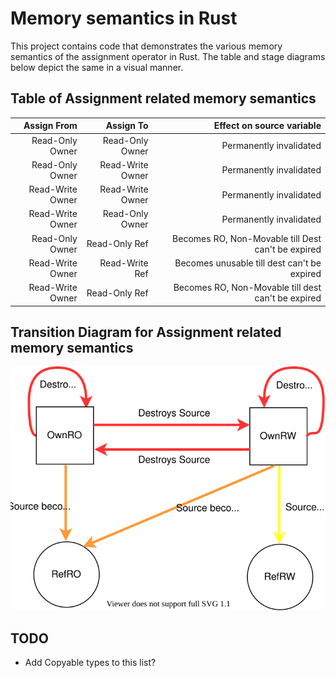 Memory semantics in Rust
==================================

This project contains code that demonstrates the various memory semantics of the assignment operator in Rust.
The table and stage diagrams below depict the same in a visual manner.

Table of Assignment related memory semantics
-------------------------------------

| Assign From | Assign To | Effect on source variable | 
| ---------:| -----------:| ----------------:|
| Read-Only Owner  | Read-Only Owner  | Permanently invalidated |
| Read-Only Owner  | Read-Write Owner | Permanently invalidated |
| Read-Write Owner | Read-Write Owner | Permanently invalidated |
| Read-Write Owner | Read-Only Owner  | Permanently invalidated |
| Read-Only Owner  | Read-Only Ref    | Becomes RO, Non-Movable till Dest can't be expired |
| Read-Write Owner | Read-Write Ref   | Becomes unusable till dest can't be expired        | 
| Read-Write Owner | Read-Only Ref    | Becomes RO, Non-Movable till dest can't be expired | 

Transition Diagram for Assignment related memory semantics
------------------
![Transition Diagram](rust-memory-2.svg)

TODO
----
- Add Copyable types to this list?